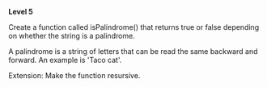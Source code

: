 **Level 5** <br>

Create a function called isPalindrome() that returns true or false depending on whether the string is a palindrome.

A palindrome is a string of letters that can be read the same backward and forward. An example is 'Taco cat'.	

Extension: Make the function resursive.